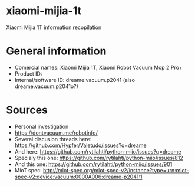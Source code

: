 # xiaomi-mijia-1t
Xiaomi Mijia 1T information recopilation

# General information
- Comercial names: Xiaomi Mijia 1T, Xiaomi Robot Vacuum Mop 2 Pro+
- Product ID: 
- Internal/software ID: dreame.vacuum.p2041 (also dreame.vacuum.p2041o?)






# Sources
- Personal investigation
- https://dontvacuum.me/robotinfo/
- Several discusion threads here: https://github.com/Hypfer/Valetudo/issues?q=dreame
- And here: https://github.com/rytilahti/python-miio/issues?q=dreame
- Specialy this one: https://github.com/rytilahti/python-miio/issues/812
- And this one: https://github.com/rytilahti/python-miio/issues/901
- MioT spec: http://miot-spec.org/miot-spec-v2/instance?type=urn:miot-spec-v2:device:vacuum:0000A006:dreame-p2041:1
